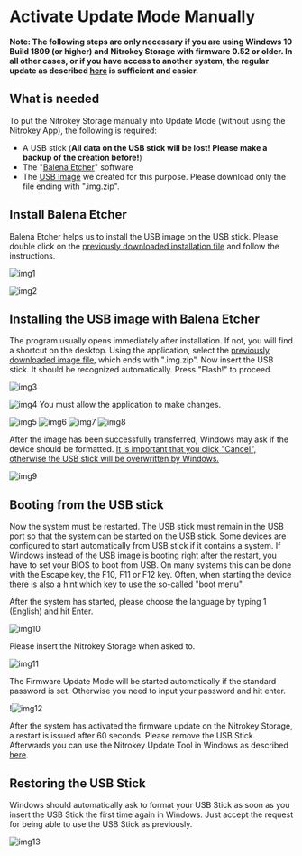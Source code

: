 # Activate Update Mode Manually

**Note: The following steps are only necessary if you are using Windows 10 Build 1809 (or higher) and Nitrokey Storage with firmware 0.52 or older. In all other cases, or if you have access to another system, the regular update as described [here](https://www.nitrokey.com/en/documentation/firmware-update-storage) is sufficient and easier.**

## What is needed

To put the Nitrokey Storage manually into Update Mode (without using the Nitrokey App), the following is required:

- A USB stick (**All data on the USB stick will be lost! Please make a backup of the creation before!**)
- The "[Balena Etcher](https://www.balena.io/etcher/)" software
- The [USB Image](https://github.com/Nitrokey/nitrokey-storage-update-boot/releases/latest) we created for this purpose. Please download only the file ending with ".img.zip".

## Install Balena Etcher

Balena Etcher helps us to install the USB image on the USB stick. Please double click on the [previously downloaded installation file](https://www.balena.io/etcher/) and follow the instructions.

![img1](./images/nitrokey-storage-activate-update-mode-manually/1.png)

![img2](./images/nitrokey-storage-activate-update-mode-manually/2.png)

## Installing the USB image with Balena Etcher

The program usually opens immediately after installation. If not, you will find a shortcut on the desktop. Using the application, select the [previously downloaded image file](https://github.com/Nitrokey/nitrokey-storage-update-boot/releases), which ends with ".img.zip". Now insert the USB stick. It should be recognized automatically. Press "Flash!" to proceed.

![img3](./images/nitrokey-storage-activate-update-mode-manually/3.png)

![img4](./images/nitrokey-storage-activate-update-mode-manually/4.png)
You must allow the application to make changes.

![img5](./images/nitrokey-storage-activate-update-mode-manually/5.png)
![img6](./images/nitrokey-storage-activate-update-mode-manually/6.png)
![img7](./images/nitrokey-storage-activate-update-mode-manually/7.png)
![img8](./images/nitrokey-storage-activate-update-mode-manually/8.png)

After the image has been successfully transferred, Windows may ask if the device should be formatted. <ins>It is important that you click "Cancel", otherwise the USB stick will be overwritten by Windows.</ins>

![img9](./images/nitrokey-storage-activate-update-mode-manually/9.png)

## Booting from the USB stick

Now the system must be restarted. The USB stick must remain in the USB port so that the system can be started on the USB stick. Some devices are configured to start automatically from USB stick if it contains a system. If Windows instead of the USB image is booting right after the restart, you have to set your BIOS to boot from USB. On many systems this can be done with the Escape key, the F10, F11 or F12 key. Often, when starting the device there is also a hint which key to use the so-called "boot menu".

After the system has started, please choose the language by typing 1 (English) and hit Enter.

![img10](./images/nitrokey-storage-activate-update-mode-manually/10.png)

Please insert the Nitrokey Storage when asked to.

![img11](./images/nitrokey-storage-activate-update-mode-manually/11.png)

The Firmware Update Mode will be started automatically if the standard password is set. Otherwise you need to input your password and hit enter.

!![img12](./images/nitrokey-storage-activate-update-mode-manually/12.png)

After the system has activated the firmware update on the Nitrokey Storage, a restart is issued after 60 seconds. Please remove the USB Stick. Afterwards you can use the Nitrokey Update Tool in Windows as described [here](https://www.nitrokey.com/en/documentation/firmware-update-storage).

## Restoring the USB Stick

Windows should automatically ask to format your USB Stick as soon as you insert the USB Stick the first time again in Windows. Just accept the request for being able to use the USB Stick as previously.

![img13](./images/nitrokey-storage-activate-update-mode-manually/13.png)